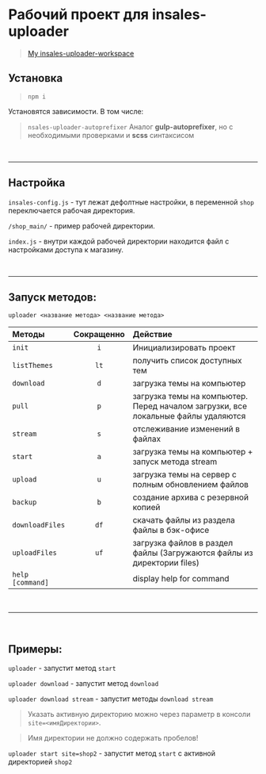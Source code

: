 # Рабочий проект для insales-uploader

> [My insales-uploader-workspace](https://github.com/)

## Установка

>`npm i`

Установятся зависимости. В том числе:
> `nsales-uploader-autoprefixer` Аналог **gulp-autoprefixer**, но с необходимыми проверками и **scss** синтаксисом

&nbsp;
<hr>

## Настройка

``insales-config.js`` - тут лежат дефолтные настройки, в переменной `shop` переключается рабочая директория.

`/shop_main/` - пример рабочей директории.

`index.js` - внутри каждой рабочей директории находится файл с настройками доступа к магазину.

&nbsp;
<hr>

## Запуск методов:

`uploader <название метода> <название метода>`

| Методы           | Сокращенно | Действие
| :-------------   | :---------:| :------------------
| `init`           | `i`        | Инициализировать проект
| `listThemes`     | `lt`       | получить список доступных тем
| `download`       | `d`        | загрузка темы на компьютер
| `pull`           | `p`        | загрузка темы на компьютер. Перед началом загрузки, все локальные файлы удаляются
| `stream`         | `s`        | отслеживание изменений в файлах
| `start`          | `a`        | загрузка темы на компьютер + запуск метода stream
| `upload`         | `u`        | загрузка темы на сервер с полным обновлением файлов
| `backup`         | `b`        | создание архива с резервной копией
| `downloadFiles`  | `df`       | скачать файлы из раздела файлы в бэк-офисе
| `uploadFiles`    | `uf`       | загрузка файлов в раздел файлы (Загружаются файлы из директории files)
| `help [command]` |            | display help for command

&nbsp;
<hr>
&nbsp;

## Примеры:

`uploader` - запустит метод `start`

`uploader download` - запустит метод `download`

`uploader download stream` - запустит методы `download stream`

> Указать активную директорию можно через параметр в консоли `site=<имяДиректории>`.

> Имя директории не должно содержать пробелов!

`uploader start site=shop2` - запустит метод `start` с активной директорией `shop2`


